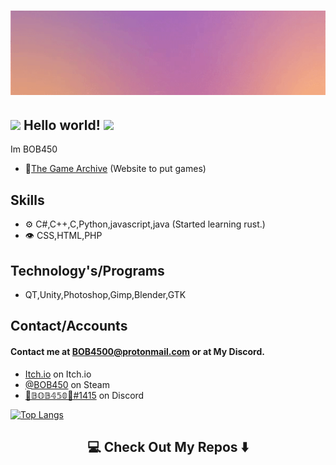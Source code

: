 
<h1 align="center">
  <img src="/ezgif-2-55bfe4cca5b0.gif" alt="BOB450" />
</h1>

## <img src="https://github.com/TheDudeThatCode/TheDudeThatCode/blob/master/Assets/Hi.gif" width="29px"> Hello world!&nbsp;<img src="https://github.com/TheDudeThatCode/TheDudeThatCode/blob/master/Assets/Earth.gif" width="24px">

Im BOB450

- 🧭[The Game Archive](https://thegamearchive.net/) (Website to put games)

## Skills

- ⚙️ C#,C++,C,Python,javascript,java (Started learning rust.)
- 👁️ CSS,HTML,PHP

## Technology's/Programs

- QT,Unity,Photoshop,Gimp,Blender,GTK

## Contact/Accounts

#### Contact me at BOB4500@protonmail.com or at My Discord.

- [Itch.io](https://bob4500.itch.io/) on Itch.io
- [@BOB450](https://steamcommunity.com/id/BOB450/) on Steam
- [🐲𝔹𝕆𝔹𝟜𝟝𝟘🐲#1415](https://discordapp.com/users/277920295833305088) on Discord

[![Top Langs](https://github-readme-stats.vercel.app/api/top-langs/BOB450anuraghazra)](https://github.com/anuraghazra/github-readme-stats)

<h2  align="center">💻 Check Out My Repos ⬇️ </h2>

